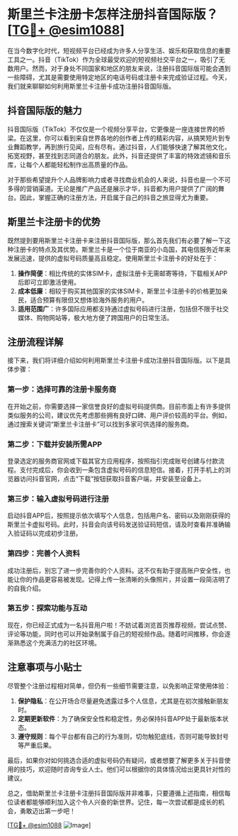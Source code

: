 # 斯里兰卡注册卡怎样注册抖音国际版？[[TG💪+ @esim1088](https://t.me/s/esim1088)]

在当今数字化时代，短视频平台已经成为许多人分享生活、娱乐和获取信息的重要工具之一。抖音（TikTok）作为全球最受欢迎的短视频社交平台之一，吸引了无数用户。然而，对于身处不同国家和地区的朋友来说，注册抖音国际版可能会遇到一些障碍，尤其是需要使用特定地区的电话号码或注册卡来完成验证过程。今天，我们就来聊聊如何利用斯里兰卡注册卡成功注册抖音国际版。

## 抖音国际版的魅力

抖音国际版（TikTok）不仅仅是一个视频分享平台，它更像是一座连接世界的桥梁。在这里，你可以看到来自世界各地的创作者上传的精彩内容，从搞笑短片到专业舞蹈教学，再到旅行见闻，应有尽有。通过抖音，人们能够快速了解其他文化，拓宽视野，甚至找到志同道合的朋友。此外，抖音还提供了丰富的特效滤镜和音乐库，让每个人都能轻松制作出高质量的作品。

对于那些希望提升个人品牌影响力或者寻找商业机会的人来说，抖音也是一个不可多得的营销渠道。无论是推广产品还是展示才华，抖音都为用户提供了广阔的舞台。因此，掌握正确的注册方法，开启属于自己的抖音之旅显得尤为重要。

## 斯里兰卡注册卡的优势

既然提到要用斯里兰卡注册卡来注册抖音国际版，那么首先我们有必要了解一下这种注册卡的特点及其优势。斯里兰卡是一个位于南亚的小岛国，其电信服务近年来发展迅速，提供的虚拟号码质量高且稳定。使用斯里兰卡注册卡的好处在于：

1. **操作简便**：相比传统的实体SIM卡，虚拟注册卡无需邮寄等待，下载相关APP后即可立即激活使用。
2. **成本低廉**：相较于购买其他国家的实体SIM卡，斯里兰卡注册卡的价格更加亲民，适合预算有限但又想体验海外服务的用户。
3. **适用范围广**：许多国际应用都支持通过虚拟号码进行注册，包括但不限于社交媒体、购物网站等，极大地方便了跨国用户的日常生活。

## 注册流程详解

接下来，我们将详细介绍如何利用斯里兰卡注册卡成功注册抖音国际版。以下是具体步骤：

### 第一步：选择可靠的注册卡服务商
在开始之前，你需要选择一家信誉良好的虚拟号码提供商。目前市面上有许多提供类似服务的公司，建议优先考虑那些拥有良好口碑、用户评价较高的平台。例如，通过搜索关键词“斯里兰卡注册卡”可以找到多家可供选择的服务商。

### 第二步：下载并安装所需APP
登录选定的服务商官网或下载其官方应用程序，按照指引完成账号创建与付款流程。支付完成后，你会收到一条包含虚拟号码的信息短信。接着，打开手机上的浏览器访问抖音官网，点击“下载”按钮获取抖音客户端，并安装至设备上。

### 第三步：输入虚拟号码进行注册
启动抖音APP后，按照提示依次填写个人信息，包括用户名、密码以及刚刚获得的斯里兰卡虚拟号码。此时，抖音会向该号码发送验证码短信，请及时查看并准确输入验证码以完成初步注册。

### 第四步：完善个人资料
成功注册后，别忘了进一步完善你的个人资料。这不仅有助于提高账户安全性，也能让你的作品更容易被发现。记得上传一张清晰的头像照片，并设置一段简洁明了的自我介绍。

### 第五步：探索功能与互动
现在，你已经正式成为一名抖音用户啦！不妨试着浏览首页推荐视频，尝试点赞、评论等功能，同时也可以开始录制属于自己的短视频作品。随着时间推移，你会逐渐熟悉这个充满活力的社区环境。

## 注意事项与小贴士

尽管整个注册过程相对简单，但仍有一些细节需要注意，以免影响正常使用体验：

1. **保护隐私**：在公开场合尽量避免透露过多个人信息，尤其是在初次接触新朋友时。
2. **定期更新软件**：为了确保安全性和稳定性，务必保持抖音APP处于最新版本状态。
3. **遵守规则**：每个平台都有自己的行为准则，切勿触犯底线，否则可能导致封号等严重后果。

最后，如果你对如何挑选合适的虚拟号码仍有疑问，或者想要了解更多关于抖音使用的技巧，欢迎随时咨询专业人士。他们可以根据你的具体情况给出更具针对性的建议。

总之，借助斯里兰卡注册卡注册抖音国际版并非难事，只要遵循上述指南，相信每位读者都能够顺利加入这个令人兴奋的新世界。记住，每一次尝试都是成长的机会，勇敢迈出第一步吧！

[[TG💪+ @esim1088](https://t.me/s/esim1088) ![Image](https://i.postimg.cc/4NQfJmqS/Snipaste-2025-05-13-00-14-12.png)]